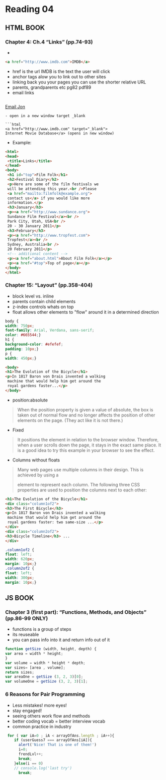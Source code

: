 # Reading 04
## HTML BOOK
### Chapter 4: Ch.4 “Links” (pp.74-93)
- 
```html
<a href="http://www.imdb.com">IMDB</a>
```
- href is the url IMDB is the text the user will click
- anchor tags alow you to link out to other sites
- linking back you your pages you can use the shorter relative URL
- parents, grandparents etc pg82 pdf89
- email links
>```html
 <a href="mailto:jon@example.org">Email Jon</a> 
 ```
- open in a new window target _blank

```html 
<a href="http://www.imdb.com" target="_blank">
Internet Movie Database</a> (opens in new window) 
```
- Example:
```html 
<html>
<head>
 <title>Links</title>
</head>
<body>
 <h1 id="top">Film Folk</h1>
 <h2>Festival Diary</h2>
 <p>Here are some of the film festivals we
 will be attending this year.<br />Please
 <a href="mailto:filmfolk@example.org">
 contact us</a> if you would like more
 information.</p>
 <h3>January</h3>
 <p><a href="http://www.sundance.org">
 Sundance Film Festival</a><br />
 Park City, Utah, USA<br />
 20 - 30 January 2011</p>
 <h3>February</h3>
 <p><a href="http://www.tropfest.com">
 Tropfest</a><br />
 Sydney, Australia<br />
 20 February 2011</p>
 <!-- additional content -->
 <p><a href="about.html">About Film Folk</a></p>
 <p><a href="#top">Top of page</a></p>
</body>
</html>
```

### Chapter 15: “Layout” (pp.358-404)
- block level vs. inline
- parents contain child elements
- z-index controls whats on top
- float allows other elements to "flow" around it in a determined direction

```css
body {
width: 750px;
font-family: Arial, Verdana, sans-serif;
color: #665544;}
h1 {
background-color: #efefef;
padding: 10px;}
p {
width: 450px;}
 ```
```html
<body>
<h1>The Evolution of the Bicycle</h1>
<p>In 1817 Baron von Drais invented a walking
 machine that would help him get around the
 royal gardens faster...</p>
</body>
 ```
 - position:absolute
> When the position property
is given a value of absolute,
the box is taken out of normal
flow and no longer affects the
position of other elements on
the page. (They act like it is not
there.) 

- Fixed
>It positions the element in
relation to the browser window.
Therefore, when a user scrolls
down the page, it stays in the
exact same place. It is a good
idea to try this example in your
browser to see the effect.

- Columns without floats
>Many web pages use multiple
columns in their design. This
is achieved by using a <div>
element to represent each
column. The following three CSS
properties are used to position
the columns next to each other: 

```html
<h1>The Evolution of the Bicycle</h1>
<div class="column1of2">
<h3>The First Bicycle</h3>
<p>In 1817 Baron von Drais invented a walking
 machine that would help him get around the
 royal gardens faster: two same-size ...</p>
</div>
<div class="column2of2">
<h3>Bicycle Timeline</h3> ...
</div>
 ```
```css
.column1of2 {
float: left;
width: 620px;
margin: 10px;}
.column2of2 {
float: left;
width: 300px;
margin: 10px;}
```

## JS BOOK
### Chapter 3 (first part): “Functions, Methods, and Objects” (pp.86-99 ONLY)
- functions is a group of steps
- its reuseable
- you can pass info into it and return info out of it
```javascript
function getSize (width, height, depth) {
var area = width * height;
}
var volume = width * height * depth;
var sizes= [area , volume];
return sizes;
var areaOne = getSize (3, 2, 3)[0];
var volumeOne = getSize (3, 2, 3)[1]; 
```
### 6 Reasons for Pair Programming
- Less mistakes! more eyes!
- stay engaged!
- seeing others work flow and methods
- better coding vocab = better interview vocab
- common practice in industry
```javascript
 for ( var iA=0 ; iA < arrayOfAns.length ; iA++){
    if (userGuess7 === arrayOfAns[iA]){
      alert('Nice! That is one of them!')
      i=0;
      frendLvl++;
      break;
    }else(i == 0)
    // console.log('last try')
      break;
```